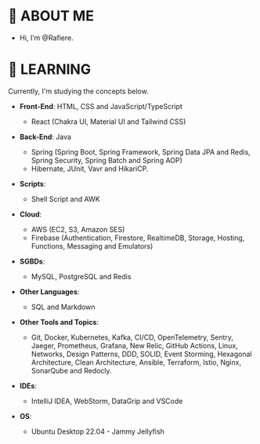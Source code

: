 # 👋 ABOUT ME

-  Hi, I’m @Rafiere.

# 👀 LEARNING

Currently, I'm studying the concepts below.

- **Front-End**: HTML, CSS and JavaScript/TypeScript
  - React (Chakra UI, Material UI and Tailwind CSS)

- **Back-End**: Java
  - Spring (Spring Boot, Spring Framework, Spring Data JPA and Redis, Spring Security, Spring Batch and Spring AOP)
  - Hibernate, JUnit, Vavr and HikariCP.

- **Scripts**:
  - Shell Script and AWK

- **Cloud**: 
  - AWS (EC2, S3, Amazon SES)
  - Firebase (Authentication, Firestore, RealtimeDB, Storage, Hosting, Functions, Messaging and Emulators)

- **SGBDs**:
  - MySQL, PostgreSQL and Redis

- **Other Languages**: 
  - SQL and Markdown

- **Other Tools and Topics**:
  - Git, Docker, Kubernetes, Kafka, CI/CD, OpenTelemetry, Sentry, Jaeger, Prometheus, Grafana, New Relic, GitHub Actions, Linux, Networks, Design Patterns, DDD, SOLID, Event Storming, Hexagonal Architecture, Clean Architecture, Ansible, Terraform, Istio, Nginx, SonarQube and Redocly.

- **IDEs**:
  - IntelliJ IDEA, WebStorm, DataGrip and VSCode

- **OS**:
  - Ubuntu Desktop 22.04 - Jammy Jellyfish
